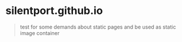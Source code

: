 # silentport.github.io

> test for some demands about static pages and be used as static image container
